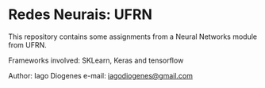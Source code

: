 # Redes Neurais: UFRN

This repository contains some assignments from a Neural Networks module from UFRN.

Frameworks involved: SKLearn, Keras and tensorflow

Author: Iago Diogenes
e-mail: iagodiogenes@gmail.com
